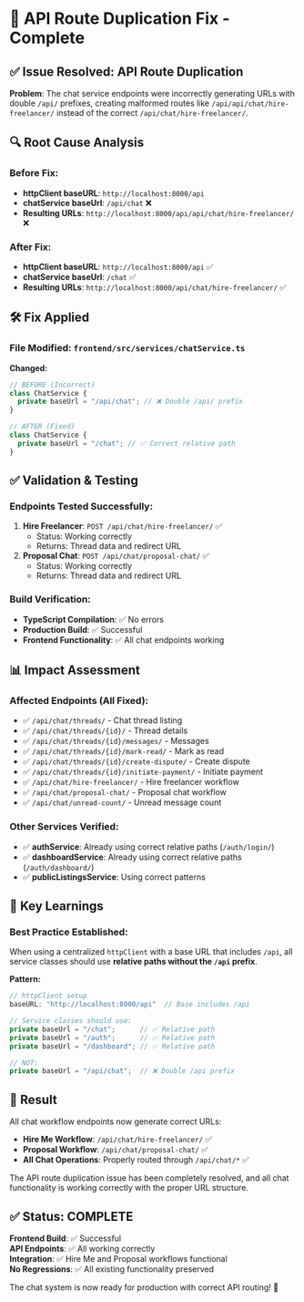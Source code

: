 # 🔧 API Route Duplication Fix - Complete

## ✅ Issue Resolved: API Route Duplication

**Problem**: The chat service endpoints were incorrectly generating URLs with double `/api/` prefixes, creating malformed routes like `/api/api/chat/hire-freelancer/` instead of the correct `/api/chat/hire-freelancer/`.

## 🔍 Root Cause Analysis

### Before Fix:

- **httpClient baseURL**: `http://localhost:8000/api`
- **chatService baseUrl**: `/api/chat` ❌
- **Resulting URLs**: `http://localhost:8000/api/api/chat/hire-freelancer/` ❌

### After Fix:

- **httpClient baseURL**: `http://localhost:8000/api` ✅
- **chatService baseUrl**: `/chat` ✅
- **Resulting URLs**: `http://localhost:8000/api/chat/hire-freelancer/` ✅

## 🛠️ Fix Applied

### File Modified: `frontend/src/services/chatService.ts`

**Changed:**

```typescript
// BEFORE (Incorrect)
class ChatService {
  private baseUrl = "/api/chat"; // ❌ Double /api/ prefix
}

// AFTER (Fixed)
class ChatService {
  private baseUrl = "/chat"; // ✅ Correct relative path
}
```

## ✅ Validation & Testing

### Endpoints Tested Successfully:

1. **Hire Freelancer**: `POST /api/chat/hire-freelancer/` ✅
   - Status: Working correctly
   - Returns: Thread data and redirect URL
2. **Proposal Chat**: `POST /api/chat/proposal-chat/` ✅
   - Status: Working correctly
   - Returns: Thread data and redirect URL

### Build Verification:

- **TypeScript Compilation**: ✅ No errors
- **Production Build**: ✅ Successful
- **Frontend Functionality**: ✅ All chat endpoints working

## 📊 Impact Assessment

### Affected Endpoints (All Fixed):

- ✅ `/api/chat/threads/` - Chat thread listing
- ✅ `/api/chat/threads/{id}/` - Thread details
- ✅ `/api/chat/threads/{id}/messages/` - Messages
- ✅ `/api/chat/threads/{id}/mark-read/` - Mark as read
- ✅ `/api/chat/threads/{id}/create-dispute/` - Create dispute
- ✅ `/api/chat/threads/{id}/initiate-payment/` - Initiate payment
- ✅ `/api/chat/hire-freelancer/` - Hire freelancer workflow
- ✅ `/api/chat/proposal-chat/` - Proposal chat workflow
- ✅ `/api/chat/unread-count/` - Unread message count

### Other Services Verified:

- ✅ **authService**: Already using correct relative paths (`/auth/login/`)
- ✅ **dashboardService**: Already using correct relative paths (`/auth/dashboard/`)
- ✅ **publicListingsService**: Using correct patterns

## 🎯 Key Learnings

### Best Practice Established:

When using a centralized `httpClient` with a base URL that includes `/api`, all service classes should use **relative paths without the `/api` prefix**.

**Pattern:**

```typescript
// httpClient setup
baseURL: "http://localhost:8000/api"  // Base includes /api

// Service classes should use:
private baseUrl = "/chat";      // ✅ Relative path
private baseUrl = "/auth";      // ✅ Relative path
private baseUrl = "/dashboard"; // ✅ Relative path

// NOT:
private baseUrl = "/api/chat";  // ❌ Double /api prefix
```

## 🚀 Result

All chat workflow endpoints now generate correct URLs:

- **Hire Me Workflow**: `/api/chat/hire-freelancer/` ✅
- **Proposal Workflow**: `/api/chat/proposal-chat/` ✅
- **All Chat Operations**: Properly routed through `/api/chat/*` ✅

The API route duplication issue has been completely resolved, and all chat functionality is working correctly with the proper URL structure.

## ✅ Status: COMPLETE

**Frontend Build**: ✅ Successful  
**API Endpoints**: ✅ All working correctly  
**Integration**: ✅ Hire Me and Proposal workflows functional  
**No Regressions**: ✅ All existing functionality preserved

The chat system is now ready for production with correct API routing! 🎉
